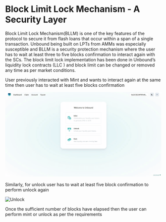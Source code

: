 # Block Limit Lock Mechanism  - A Security Layer

Block Limit Lock Mechanism\(BLLM\) is one of the key features of the protocol to secure it from flash loans that occur within a span of a single transaction. Unbound being built on LPTs from AMMs was especially susceptible and BLLM is a security protection mechanism where the user has to wait at least three to five blocks confirmation to interact again with the SCs. The block limit lock implementation has been done in Unbound’s liquidity lock contracts \(LLC \) and block limit can be changed or removed any time as per market conditions.

User previously interacted with Mint and wants to interact again at the same time  then user has to wait at least five blocks confirmation 

![Mint](.gitbook/assets/record-2021-04-12-12-58-42-788.gif)

Similarly, for unlock user has to wait at least five block confirmation to perform unlock again  

![Unlock](.gitbook/assets/record-2021-04-12-12-59-58-828.gif)

Once the sufficient number of blocks have elapsed then the user can perform mint or unlock as per the requirements



